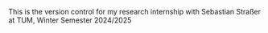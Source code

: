 This is the version control for my research internship with Sebastian Straßer at TUM, Winter Semester 2024/2025
